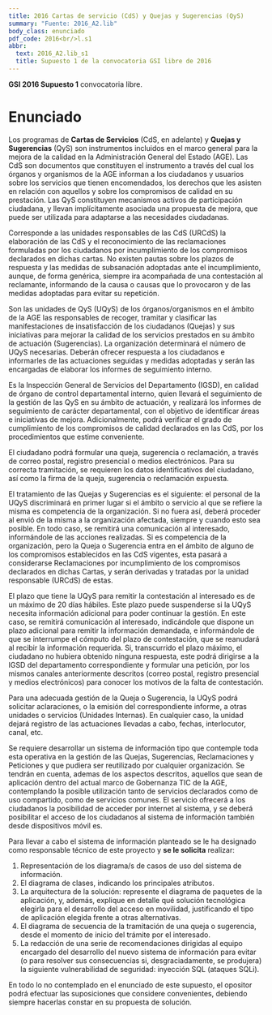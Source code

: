 ```yaml
---
title: 2016 Cartas de servicio (CdS) y Quejas y Sugerencias (QyS)
summary: "Fuente: 2016_A2.lib"
body_class: enunciado
pdf_code: 2016<br/>l.s1
abbr:
  text: 2016_A2.lib_s1
  title: Supuesto 1 de la convocatoria GSI libre de 2016
---
```


**GSI 2016 Supuesto 1** convocatoria libre.

# Enunciado

Los programas de **Cartas de Servicios** (CdS, en adelante) y **Quejas y Sugerencias** (QyS) son instrumentos
incluidos en el marco general para la mejora de la calidad en la Administración General del Estado (AGE). Las
CdS son documentos que constituyen el instrumento a través del cual los órganos y organismos de la AGE
informan a los ciudadanos y usuarios sobre los servicios que tienen encomendados, los derechos que les asisten
en relación con aquellos y sobre los compromisos de calidad en su prestación. Las QyS constituyen mecanismos
activos de participación ciudadana, y llevan implícitamente asociada una propuesta de mejora, que puede ser
utilizada para adaptarse a las necesidades ciudadanas.

Corresponde a las unidades responsables de las CdS (URCdS) la elaboración de las CdS y el reconocimiento de las reclamaciones formuladas por los ciudadanos por incumplimiento de los compromisos declarados en
dichas cartas. No existen pautas sobre los plazos de respuesta y las medidas de subsanación adoptadas ante el
incumplimiento, aunque, de forma genérica, siempre ira acompañada de una contestación al reclamante, informando de la causa o causas que lo provocaron y de las medidas adoptadas para evitar su repetición.

Son las unidades de QyS (UQyS) de los órganos/organismos en el ámbito de la AGE las responsables de
recoger, tramitar y clasificar las manifestaciones de insatisfacción de los ciudadanos (Quejas) y sus iniciativas
para mejorar la calidad de los servicios prestados en su ámbito de actuación (Sugerencias). La organización determinará el número de UQyS necesarias. Deberán ofrecer respuesta a los ciudadanos e informarles de las actuaciones seguidas y medidas adoptadas y serán las encargadas de elaborar los informes de seguimiento interno.

Es la Inspección General de Servicios del Departamento (IGSD), en calidad de órgano de control departamental interno, quien llevará el seguimiento de la gestión de las QyS en su ámbito de actuación, y realizará
los informes de seguimiento de carácter departamental, con el objetivo de identificar áreas e iniciativas de mejora. Adicionalmente, podrá verificar el grado de cumplimiento de los compromisos de calidad declarados en las
CdS, por los procedimientos que estime conveniente.

El ciudadano podrá formular una queja, sugerencia o reclamación, a través de correo postal, registro presencial
o medios electrónicos. Para su correcta tramitación, se requieren los datos identificativos del ciudadano,
así como la firma de la queja, sugerencia o reclamación expuesta.

El tratamiento de las Quejas y Sugerencias es el siguiente: el personal de la UQyS discriminará en primer
lugar si el ámbito o servicio al que se refiere la misma es competencia de la organización. Si no fuera así, deberá proceder al envió de la misma a la organización afectada, siempre y cuando esto sea posible. En todo caso,
se remitirá una comunicación al interesado, informándole de las acciones realizadas. Si es competencia de la
organización, pero la Queja o Sugerencia entra en el ámbito de alguno de los compromisos establecidos en las
CdS vigentes, esta pasará a considerarse Reclamaciones por incumplimiento de los compromisos declarados
en dichas Cartas, y serán derivadas y tratadas por la unidad responsable (URCdS) de estas.

El plazo que tiene la UQyS para remitir la contestación al interesado es de un máximo de 20 días hábiles.
Este plazo puede suspenderse si la UQyS necesita información adicional para poder continuar la gestión. En
este caso, se remitirá comunicación al interesado, indicándole que dispone un plazo adicional para remitir la
información demandada, e informándole de que se interrumpe el cómputo del plazo de contestación, que se
reanudará al recibir la información requerida. Si, transcurrido el plazo máximo, el ciudadano no hubiera obtenido ninguna respuesta, este podrá dirigirse a la IGSD del departamento correspondiente y formular una petición, por los mismos canales anteriormente descritos (correo postal, registro presencial y medios electrónicos)
para conocer los motivos de la falta de contestación.

Para una adecuada gestión de la Queja o Sugerencia, la UQyS podrá solicitar aclaraciones, o la emisión
del correspondiente informe, a otras unidades o servicios (Unidades Internas). En cualquier caso, la unidad
dejará registro de las actuaciones llevadas a cabo, fechas, interlocutor, canal, etc.

Se requiere desarrollar un sistema de información tipo que contemple toda esta operativa en la gestión de
las Quejas, Sugerencias, Reclamaciones y Peticiones y que pudiera ser reutilizado por cualquier organización.
Se tendrán en cuenta, ademas de los aspectos descritos, aquellos que sean de aplicación dentro del actual marco de Gobernanza TIC de la AGE, contemplando la posible utilización tanto de servicios declarados como de
uso compartido, como de servicios comunes. El servicio ofrecerá a los ciudadanos la posibilidad de acceder por
internet al sistema, y se deberá posibilitar el acceso de los ciudadanos al sistema de información también desde
dispositivos móvil es.

Para llevar a cabo el sistema de información planteado se le ha designado como responsable técnico de
este proyecto y **se le solicita** realizar:

1. Representación de los diagrama/s de casos de uso del sistema de información.
2. El diagrama de clases, indicando los principales atributos.
3. La arquitectura de la solución: represente el diagrama de paquetes de la aplicación, y, además, explique
en detalle qué solución tecnológica elegirla para el desarrollo del acceso en movilidad, justificando
el tipo de aplicación elegida frente a otras alternativas.
4. El diagrama de secuencia de la tramitación de una queja o sugerencia, desde el momento de inicio
del trámite por el interesado.
5. La redacción de una serie de recomendaciones dirigidas al equipo encargado del desarrollo del nuevo sistema de información para evitar (o para resolver sus consecuencias si, desgraciadamente, se
produjera) la siguiente vulnerabilidad de seguridad: inyección SQL (ataques SQLi).

En todo lo no contemplado en el enunciado de este supuesto, el opositor podrá efectuar las suposiciones
que considere convenientes, debiendo siempre hacerlas constar en su propuesta de solución.
